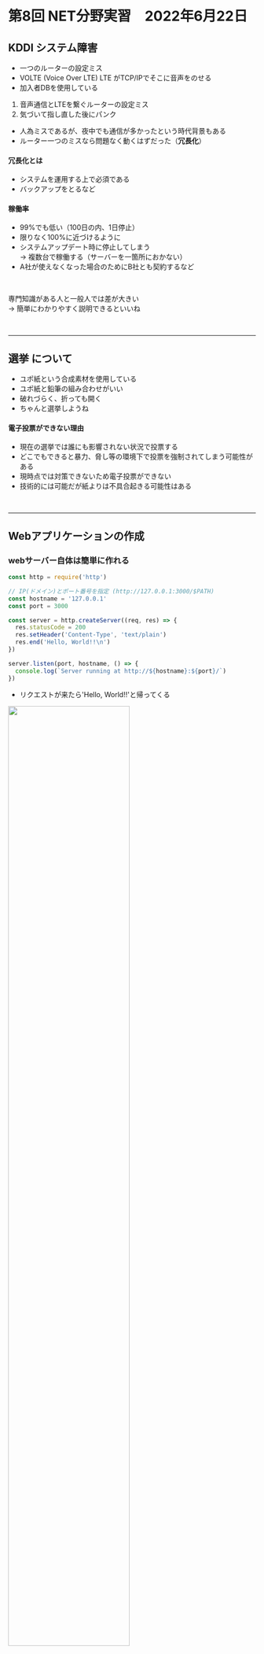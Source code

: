# 第8回 NET分野実習　2022年6月22日

## KDDI システム障害
* 一つのルーターの設定ミス
* VOLTE (Voice Over LTE)
  LTE がTCP/IPでそこに音声をのせる
* 加入者DBを使用している

1. 音声通信とLTEを繋ぐルーターの設定ミス
2. 気づいて指し直した後にパンク

* 人為ミスであるが、夜中でも通信が多かったという時代背景もある
* ルーター一つのミスなら問題なく動くはずだった（**冗長化**）

#### **冗長化**とは
* システムを運用する上で必須である
* バックアップをとるなど

#### **稼働率**
* 99%でも低い（100日の内、1日停止）
* 限りなく100%に近づけるように
* システムアップデート時に停止してしまう  
→ 複数台で稼働する（サーバーを一箇所におかない）
* A社が使えなくなった場合のためにB社とも契約するなど

<br>

専門知識がある人と一般人では差が大きい  
  → 簡単にわかりやすく説明できるといいね

<br>

---

## 選挙 について
* ユポ紙という合成素材を使用している
* ユポ紙と鉛筆の組み合わせがいい
* 破れづらく、折っても開く
* ちゃんと選挙しようね

#### 電子投票ができない理由 
* 現在の選挙では誰にも影響されない状況で投票する
* どこでもできると暴力、脅し等の環境下で投票を強制されてしまう可能性がある
* 現時点では対策できないため電子投票ができない
* 技術的には可能だが紙よりは不具合起きる可能性はある

<br>

---

## Webアプリケーションの作成

### webサーバー自体は簡単に作れる
```JavaScript
const http = require('http')

// IP(ドメイン)とポート番号を指定 (http://127.0.0.1:3000/$PATH)
const hostname = '127.0.0.1'
const port = 3000

const server = http.createServer((req, res) => {
  res.statusCode = 200
  res.setHeader('Content-Type', 'text/plain')
  res.end('Hello, World!!\n')
})

server.listen(port, hostname, () => {
  console.log(`Server running at http://${hostname}:${port}/`)
})
```
* リクエストが来たら'Hello, World!!'と帰ってくる  
<image src="./images/pic-0.png" width="70%">

<br>

### 見つからないフォルダには 404を返す
```JavaScript
const http = require('http')

// IP(ドメイン)とポート番号を指定 (http://127.0.0.1:3000/$PATH)
const hostname = '127.0.0.1'
const port = 3000

const server = http.createServer((req, res) => {
  if (res.url == '/favicon.ico') {
    res.statusCode = 404
    res.setHeader('Content-Type', 'text/plain')
    res.end('ERROR File Not Found!\n')
  }
})

server.listen(port, hostname, () => {
  console.log(`Server running at http://${hostname}:${port}/`)
})
```
* 見つからないファイルを指定された場合は404を返す  
<image src="./images/pic-0.png" width="70%">

* すべて作るとコードが長くなる  
-> ライブラリを使おう

<br>

## npmでプロジェクト作成
```shell
$ mkdir webapp
$ cd webapp
$ code .
# プロジェクトを初期化
$ npm init -y
# express インストール
$ npm install express --save
```
* package.js にインストールしたライブラリ等の設定を保存される
```json
"dependencies": {
  "express": "^4.18.1",
  "moment": "^2.29.3"
}
```
* package-locked.json は詳細
* このファイルがある場合は以下のコマンドを使用したほうがいい
```shell
$ npm ci
```

<br>

## Express を使用してみる

```JavaScript
const express = require('express')
const app = express()
const port = 3000

app.use(express.urlencoded()) // URLエンコード機能の有効化
app.use(express.json()) // JSON形式のデータ受付を行う

// '/'にアクセスが来た場合
app.get('/', (req, res) => {
  res.set({'content-type': 'text/plain'})
  res.send('Hello, World!!')
})

// '/get-data'にアクセスが来た場合
app.get('/get-data', (req, res) => {
  res.set({'content-type': 'application/json'})
  res.send(`{"message": "hello,web api!!"}`)
})

app.post('/post-data', (req, res) => {
  const data = req.body
  console.log(data) // データの確認

  res.set({'content-type': 'application/json'})
  res.send(data) // 送られてきたデータをそのまま返す
})

// サーバー自体の立ち上げ
app.listen(port, () => {
  console.log(`Server running at http://localhost:${port}/`)
})
```
* get, post メソットも判断できる  
<image src="./images/express-0.png" width="70%">

* 'http://localhost:3000/' ->テキストとして送信される  
<image src="./images/express-2.png" width="70%">

* 'http://localhost:3000/get-data' -> jsonとして送信される

### curl コマンドで取得データを確認

```shell
$ curl 127.0.0.1
# プロキシに引っかかる場合
$ curl 127.0.0.1 --noproxy 127.0.0.1
```


### **GET** と **POST**
#### GET
* urlの後ろにつけられる   
  例）googleの検索ワード等

#### POST
* 表には表示されない
* 履歴の残っては困る場合等に使用  
  例）個人情報

<br>

---

## Node と Nginx のブリッジ
* :80(Nginx) から特定のアクセスがあれば :3000(Node) を動かす
  -> セキュリティ的にもよい
  クロスオリジン

webサイトへのアクセスをNodeへ  
（Nginx の機能を借りる感じ）

```
[/etc/nginx/sites-available/default]

server {
  ...
  server_name _;

+  location /api/ {
+    proxy_pass         http://127.0.0.1:3000/;
+    proxy_http_version 1.1;
+    proxy_set_header   Upgrade $http_upgrade;
+    proxy_set_header   Connection "upgrade";
+  }

  location / {
    # First attempt to serve request as file, then
    # as directory, then fall back to displaying a 404.
    try_files $uri $uri/ =404;
  }

  ...
}
```
* /api/ にアクセスされたら proxy_pass に飛ばす
* この働きをリバースプロキシという

'127.0.0.1/' にアクセス  
<image src="./images/nginx_to_node-1.png" width="70%">

* NginxがHTMLを返す

'127.0.0.1/api/' にアクセス  
<image src="./images/nginx_to_node-0.png" width="70%">

* NodeがNginx経由で受け取って返す

<br>

```JavaScript
// ボタンのイベント設定
document.getElementById('btn').addEventListener('click', () => {
    fetch(`http://localhost/api/get-data`)
        .then(response => {
            // console.log(response.status); // HTTPのステータスコード
            // console.log(response);
            response.json().then((data) => {
                // console.log(data);  // 取得されたレスポンスデータ
                document.getElementById("message").innerHTML = data.message;
            });
        });
});
```
APIから取得した情報をリロードなしで更新できる

<br>

---

## Ajax
埋め込んだjs内から取得する  
-> リアルタイムで画面を更新できる

## 同一生成ポリシー
* JS でクライアントから他のサーバーにアクセスできない
* サーバーが他のサーバーから受け取ってクライアントに返せば実現できてしまう


<br>

---

## メモ
- [ ] 同一生成元ポリシー 
- [ ] Ajax

* Ajax は React とか Vue とかそこら辺だと思っていたが違いそう
* 失敗を繰り返すこと
* 自分のやって来たことを可視化しよう
* チャンスを逃さないために勉強しよう
* 人に仕事を振れるように

<br>

---

## 感想